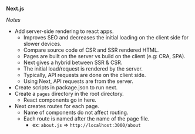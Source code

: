 **Next.js**

*Notes*

- Add server-side rendering to react apps.
  - Improves SEO and decreases the initial loading on the client side for slower devices.
  - Compare source code of CSR and SSR rendered HTML.
  - Pages are built on the server vs build on the client (e.g: CRA, SPA).
  - Next gives a  hybrid between SSR & CSR.
  - The initial load/request is rendered by the server.
  - Typically, API requests are done on the client side.
  - Using Next, API requests are from the server.  
- Create scripts in package.json to run next.
- Create a `pages` directory in the root directory.
  - React components go in here.
- Next creates routes for each page.
  - Name of components do not affect routing.
  - Each route is named after the name of the page file.
    - ex: `about.js` => `http://localhost:3000/about`


  
